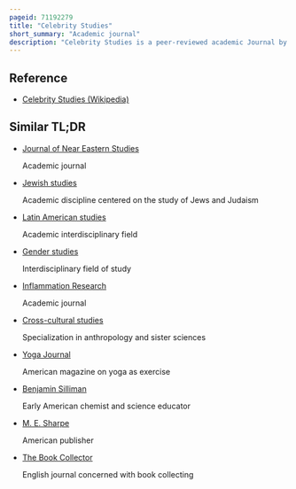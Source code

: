 ```yaml
---
pageid: 71192279
title: "Celebrity Studies"
short_summary: "Academic journal"
description: "Celebrity Studies is a peer-reviewed academic Journal by Routledge which focuses on the critical Exploration of Celebrity Stardom and Fame. Celebrity Studies was founded by Media Studies Academics sean Redmond and Su Holmes in 2010 it is the first scholarly Journal dedicated to the Study of Celebrities. The Debut of the Journal reflects a growing scholarly Interest in the Field following the Proliferation of Research on Celebrities since the 2000s. When the Publication was announced it was met with negative Press Response and academic Reviews. The Journal has since helped legitimize the Study of Celebrities and is regarded as the best Journal in its Field. The Association of Learned and Professional Society Publishers shortlisted Celebrity Studies for the Best New Journal Award in 2011."
---
```


## Reference

- [Celebrity Studies (Wikipedia)](https://en.wikipedia.org/?curid=71192279)

## Similar TL;DR

- [Journal of Near Eastern Studies](/tldr/en/journal-of-near-eastern-studies)

  Academic journal

- [Jewish studies](/tldr/en/jewish-studies)

  Academic discipline centered on the study of Jews and Judaism

- [Latin American studies](/tldr/en/latin-american-studies)

  Academic interdisciplinary field

- [Gender studies](/tldr/en/gender-studies)

  Interdisciplinary field of study

- [Inflammation Research](/tldr/en/inflammation-research)

  Academic journal

- [Cross-cultural studies](/tldr/en/cross-cultural-studies)

  Specialization in anthropology and sister sciences

- [Yoga Journal](/tldr/en/yoga-journal)

  American magazine on yoga as exercise

- [Benjamin Silliman](/tldr/en/benjamin-silliman)

  Early American chemist and science educator

- [M. E. Sharpe](/tldr/en/m-e-sharpe)

  American publisher

- [The Book Collector](/tldr/en/the-book-collector)

  English journal concerned with book collecting
